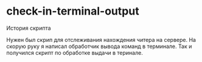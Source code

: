# check-in-terminal-output
История скрипта


Нужен был скрип для отслеживания нахождения читера на сервере.
На скорую руку я написал обработчик вывода команд в терминале.
Так и получился скрипт по обработке выдачи в теринале.
